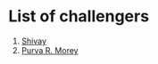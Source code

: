 # List of challengers
1. [Shivay](https://github.com/shivaylamba)
2. [Purva R. Morey](https://github.com/PMorey22)
